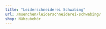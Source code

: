 ```yaml
---
title: "Leiderschneiderei Schwabing"
url: /muenchen/leiderschneiderei-schwabing/
shop: Nähzubehör
---
```

